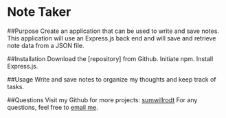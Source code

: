 # Note Taker

##Purpose
Create an application that can be used to write and save notes. This application will use an Express.js back end and will save and retrieve note data from a JSON file.

##Installation
Download the [repository] from Github. Initiate npm. Install Express.js.

##Usage
Write and save notes to organize my thoughts and keep track of tasks.


##Questions
Visit my Github for more projects: [sumwillrodt](https://github.com/sumwillrodt/) For any questions, feel free to [email me](mailto:87799429+sumwillrodt@users.noreply.github.com).